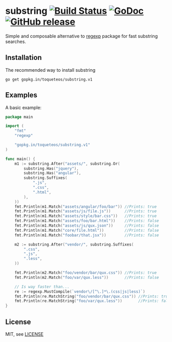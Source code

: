 # substring [![Build Status](https://travis-ci.org/toqueteos/substring.png?branch=master)](https://travis-ci.org/toqueteos/substring) [![GoDoc](http://godoc.org/github.com/toqueteos/substring?status.png)](http://godoc.org/github.com/toqueteos/substring) [![GitHub release](https://img.shields.io/github/release/toqueteos/substring.svg)](https://github.com/toqueteos/substring/releases)

Simple and composable alternative to [regexp](http://golang.org/pkg/regexp/) package for fast substring searches.

## Installation

The recommended way to install substring

```
go get gopkg.in/toqueteos/substring.v1
```

Examples
--------

A basic example:

```go
package main

import (
    "fmt"
    "regexp"

    "gopkg.in/toqueteos/substring.v1"
)

func main() {
    m1 := substring.After("assets/", substring.Or(
        substring.Has("jquery"),
        substring.Has("angular"),
        substring.Suffixes(
            ".js",
            ".css",
            ".html",
        ),
    ))
    fmt.Println(m1.Match("assets/angular/foo/bar")) //Prints: true
    fmt.Println(m1.Match("assets/js/file.js"))      //Prints: true
    fmt.Println(m1.Match("assets/style/bar.css"))   //Prints: true
    fmt.Println(m1.Match("assets/foo/bar.html"))    //Prints: false
    fmt.Println(m1.Match("assets/js/qux.json"))     //Prints: false
    fmt.Println(m1.Match("core/file.html"))         //Prints: false
    fmt.Println(m1.Match("foobar/that.jsx"))        //Prints: false

    m2 := substring.After("vendor/", substring.Suffixes(
        ".css",
        ".js",
        ".less",
    ))

    fmt.Println(m2.Match("foo/vendor/bar/qux.css")) //Prints: true
    fmt.Println(m2.Match("foo/var/qux.less"))       //Prints: false

    // Is way faster than...
    re := regexp.MustCompile(`vendor\/[^\.]*\.(css|js|less)`)
    fmt.Println(re.MatchString("foo/vendor/bar/qux.css")) //Prints: true
    fmt.Println(re.MatchString("foo/var/qux.less"))       //Prints: false
}
```

License
-------

MIT, see [LICENSE](LICENSE)
